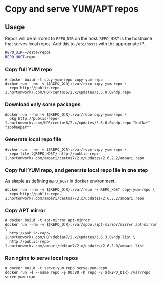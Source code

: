 # Copy and serve YUM/APT repos

## Usage

Repos will be mirrored to `REPO_DIR` on the host.
`REPO_HOST` is the hostname that serves local repos.  Add this to `/etc/hosts` with the appropriate IP.

```bash
REPO_DIR=~/data/repos
REPO_HOST=repo
```

### Copy full YUM repo

```
# docker build -t copy-yum-repo copy-yum-repo
docker run --rm -v ${REPO_DIR}:/var/repo copy-yum-repo \
  repo http://public-repo-1.hortonworks.com/HDP/centos6/2.x/updates/2.5.0.0/hdp.repo
```

### Download only some packages

```
docker run --rm -v ${REPO_DIR}:/var/repo copy-yum-repo \
  pkg http://public-repo-1.hortonworks.com/HDP/centos6/2.x/updates/2.5.0.0/hdp.repo "kafka*" "zookeeper*"
```

### Generate local repo file

```
docker run --rm -v ${REPO_DIR}:/var/repo copy-yum-repo \
  repo-file ${REPO_HOST} http://public-repo-1.hortonworks.com/ambari/centos7/2.x/updates/2.6.2.2/ambari.repo
```

### Copy full YUM repo, and generate local repo file in one step

As simple as defining `REPO_HOST` in docker environment.

```
docker run --rm -v ${REPO_DIR}:/var/repo -e REPO_HOST copy-yum-repo \
  repo http://public-repo-1.hortonworks.com/ambari/centos7/2.x/updates/2.6.2.2/ambari.repo
```

### Copy APT mirror

```
# docker build -t apt-mirror apt-mirror
docker run --rm -v ${REPO_DIR}:/var/spool/apt-mirror/mirror apt-mirror \
  http://public-repo-1.hortonworks.com/HDP/debian7/2.x/updates/2.6.3.0/hdp.list \
  http://public-repo-1.hortonworks.com/ambari/debian7/2.x/updates/2.6.0.0/ambari.list
```

### Run nginx to serve local repos

```
# docker build -t serve-yum-repo serve-yum-repo
docker run -d --name repo -p 80:80 -h repo -v ${REPO_DIR}:/var/repo serve-yum-repo
```
